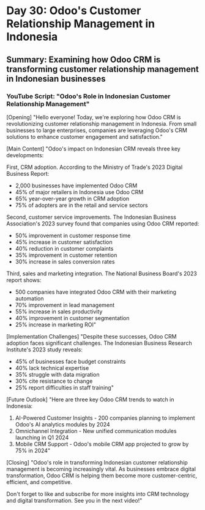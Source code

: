 # Day 30: Odoo's Customer Relationship Management in Indonesia
## Summary: Examining how Odoo CRM is transforming customer relationship management in Indonesian businesses

### YouTube Script: "Odoo's Role in Indonesian Customer Relationship Management"

[Opening]
"Hello everyone! Today, we're exploring how Odoo CRM is revolutionizing customer relationship management in Indonesia. From small businesses to large enterprises, companies are leveraging Odoo's CRM solutions to enhance customer engagement and satisfaction."

[Main Content]
"Odoo's impact on Indonesian CRM reveals three key developments:

First, CRM adoption. According to the Ministry of Trade's 2023 Digital Business Report:
- 2,000 businesses have implemented Odoo CRM
- 45% of major retailers in Indonesia use Odoo CRM
- 65% year-over-year growth in CRM adoption
- 75% of adopters are in the retail and service sectors

Second, customer service improvements. The Indonesian Business Association's 2023 survey found that companies using Odoo CRM reported:
- 50% improvement in customer response time
- 45% increase in customer satisfaction
- 40% reduction in customer complaints
- 35% improvement in customer retention
- 30% increase in sales conversion rates

Third, sales and marketing integration. The National Business Board's 2023 report shows:
- 500 companies have integrated Odoo CRM with their marketing automation
- 70% improvement in lead management
- 55% increase in sales productivity
- 40% improvement in customer segmentation
- 25% increase in marketing ROI"

[Implementation Challenges]
"Despite these successes, Odoo CRM adoption faces significant challenges. The Indonesian Business Research Institute's 2023 study reveals:
- 45% of businesses face budget constraints
- 40% lack technical expertise
- 35% struggle with data migration
- 30% cite resistance to change
- 25% report difficulties in staff training"

[Future Outlook]
"Here are three key Odoo CRM trends to watch in Indonesia:

1. AI-Powered Customer Insights - 200 companies planning to implement Odoo's AI analytics modules by 2024
2. Omnichannel Integration - New unified communication modules launching in Q1 2024
3. Mobile CRM Support - Odoo's mobile CRM app projected to grow by 75% in 2024"

[Closing]
"Odoo's role in transforming Indonesian customer relationship management is becoming increasingly vital. As businesses embrace digital transformation, Odoo CRM is helping them become more customer-centric, efficient, and competitive.

Don't forget to like and subscribe for more insights into CRM technology and digital transformation. See you in the next video!" 